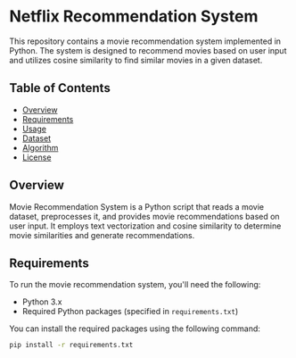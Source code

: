 
# Netflix Recommendation System

This repository contains a movie recommendation system implemented in Python. The system is designed to recommend movies based on user input and utilizes cosine similarity to find similar movies in a given dataset.

## Table of Contents

- [Overview](#overview)
- [Requirements](#requirements)
- [Usage](#usage)
- [Dataset](#dataset)
- [Algorithm](#algorithm)
- [License](#license)

## Overview

Movie Recommendation System is a Python script that reads a movie dataset, preprocesses it, and provides movie recommendations based on user input. It employs text vectorization and cosine similarity to determine movie similarities and generate recommendations.

## Requirements

To run the movie recommendation system, you'll need the following:

- Python 3.x
- Required Python packages (specified in `requirements.txt`)

You can install the required packages using the following command:

```bash
pip install -r requirements.txt

